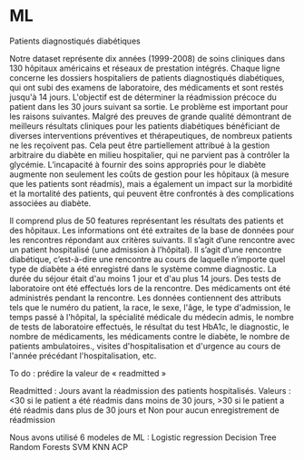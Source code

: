 # ML
Patients diagnostiqués diabétiques

Notre dataset représente dix années (1999-2008) de soins cliniques dans 130 hôpitaux américains et réseaux de prestation intégrés. Chaque ligne concerne les dossiers hospitaliers de patients diagnostiqués diabétiques, qui ont subi des examens de laboratoire, des médicaments et sont restés jusqu'à 14 jours. L'objectif est de déterminer la réadmission précoce du patient dans les 30 jours suivant sa sortie. Le problème est important pour les raisons suivantes. Malgré des preuves de grande qualité démontrant de meilleurs résultats cliniques pour les patients diabétiques bénéficiant de diverses interventions préventives et thérapeutiques, de nombreux patients ne les reçoivent pas. Cela peut être partiellement attribué à la gestion arbitraire du diabète en milieu hospitalier, qui ne parvient pas à contrôler la glycémie. L’incapacité à fournir des soins appropriés pour le diabète augmente non seulement les coûts de gestion pour les hôpitaux (à mesure que les patients sont réadmis), mais a également un impact sur la morbidité et la mortalité des patients, qui peuvent être confrontés à des complications associées au diabète.

Il comprend plus de 50 features représentant les résultats des patients et des hôpitaux. Les informations ont été extraites de la base de données pour les rencontres répondant aux critères suivants. Il s’agit d’une rencontre avec un patient hospitalisé (une admission à l’hôpital). Il s’agit d’une rencontre diabétique, c’est-à-dire une rencontre au cours de laquelle n’importe quel type de diabète a été enregistré dans le système comme diagnostic. La durée du séjour était d'au moins 1 jour et d'au plus 14 jours.  Des tests de laboratoire ont été effectués lors de la rencontre. Des médicaments ont été administrés pendant la rencontre. Les données contiennent des attributs tels que le numéro du patient, la race, le sexe, l'âge, le type d'admission, le temps passé à l'hôpital, la spécialité médicale du médecin admis, le nombre de tests de laboratoire effectués, le résultat du test HbA1c, le diagnostic, le nombre de médicaments, les médicaments contre le diabète, le nombre de patients ambulatoires., visites d'hospitalisation et d'urgence au cours de l'année précédant l'hospitalisation, etc.

To do : prédire la valeur de « readmitted »

Readmitted : Jours avant la réadmission des patients hospitalisés. Valeurs : <30 si le patient a été réadmis dans moins de 30 jours, >30 si le patient a été réadmis dans plus de 30 jours et Non pour aucun enregistrement de réadmission

Nous avons utilisé 6 modeles de ML : 
Logistic regression
Decision Tree
Random Forests
SVM
KNN
ACP
